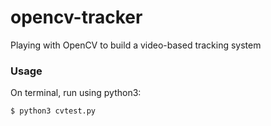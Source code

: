 # opencv-tracker
Playing with OpenCV to build a video-based tracking system


### Usage

On terminal, run using python3:
```
$ python3 cvtest.py
```

